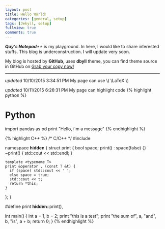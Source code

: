 ```yaml
---
layout: post
title: Hello World!
categories: [general, setup]
tags: [Jekyll, setup]
fullview: true
comments: true
---
```


***Quy's Notepad++*** is my playground. In here, I would like to share interested stuffs. This blog is underconstruction. I will update very soon.

My blog is hosted by **GitHub**, uses **dbyll** theme, you can find theme source in GitHub on
<a class="btn btn-default" href="https://github.com/dbtek/dbyll">Grab your copy now!</a>

---
*updated* 10/10/2015 3:34:51 PM
My page can use \\( \LaTeX  \\)

*updated* 10/11/2015 6:26:31 PM
My page can highlight code
{% highlight python %}
# Python
import pandas as pd
print "Hello, i'm a message"
{% endhighlight %}

{% highlight C++ %}
/* C/C++ */
#include <iostream>

namespace __hidden__ {
  struct print {
    bool space;
    print() : space(false) {}
    ~print() { std::cout << std::endl; }

    template <typename T>
    print &operator , (const T &t) {
      if (space) std::cout << ' ';
      else space = true;
      std::cout << t;
      return *this;
    }
  };
}

#define print __hidden__::print(),

int main() {
  int a = 1, b = 2;
  print "this is a test";
  print "the sum of", a, "and", b, "is", a + b;
  return 0;
}
{% endhighlight %}
